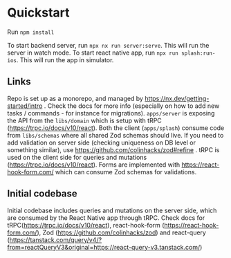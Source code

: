 # Quickstart

Run `npm install`

To start backend server, run `npx nx run server:serve`. This will run the server in watch mode.
To start react native app, run `npx run splash:run-ios`. This will run the app in simulator.

## Links

Repo is set up as a monorepo, and managed by https://nx.dev/getting-started/intro . Check the docs for more info (especially on how to add new tasks / commands - for instance for migrations). `apps/server` is exposing the API from the `libs/domain` which is setup with tRPC (https://trpc.io/docs/v10/react). Both the client (`apps/splash`) consume code from `libs/schemas` where all shared Zod schemas should live. If you need to add validation on server side (checking uniqueness on DB level or something similar), use https://github.com/colinhacks/zod#refine . tRPC is used on the client side for queries and mutations (https://trpc.io/docs/v10/react). Forms are implemented with https://react-hook-form.com/ which can consume Zod schemas for validations.

## Initial codebase

Initial codebase includes queries and mutations on the server side, which are consumed by the React Native app through tRPC. Check docs for tRPC(https://trpc.io/docs/v10/react), react-hook-form (https://react-hook-form.com/), Zod (https://github.com/colinhacks/zod) and react-query (https://tanstack.com/query/v4/?from=reactQueryV3&original=https://react-query-v3.tanstack.com/)
